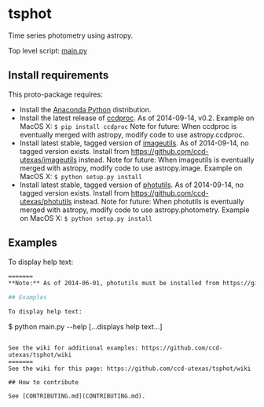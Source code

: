 # tsphot

Time series photometry using astropy.

Top level script: [main.py](main.py)

## Install requirements

This proto-package requires:
- Install the [Anaconda Python](http://continuum.io/downloads) distribution.
- Install the latest release of [ccdproc](https://github.com/astropy/ccdproc).  As of 2014-09-14, v0.2. Example on MacOS X: ```$ pip install ccdproc``` Note for future: When ccdproc is eventually merged with astropy, modify code to use astropy.ccdproc.
- Install latest stable, tagged version of [imageutils](https://github.com/astropy/imageutils).  As of 2014-09-14, no tagged version exists. Install from https://github.com/ccd-utexas/imageutils instead. Note for future: When imageutils is eventually merged with astropy, modify code to use astropy.image. Example on MacOS X: ```$ python setup.py install```
- Install latest stable, tagged version of [photutils](https://github.com/astropy/photutils).  As of 2014-09-14, no tagged version exists. Install from https://github.com/ccd-utexas/photutils instead. Note for future: When photutils is eventually merged with astropy, modify code to use astropy.photometry. Example on MacOS X: ```$ python setup.py install```

## Examples

To display help text:  
```bash
=======
**Note:** As of 2014-06-01, photutils must be installed from https://github.com/ccd-utexas/photutils

## Examples

To display help text: 
```
$ python main.py --help
[...displays help text...]
```

See the wiki for additional examples: https://github.com/ccd-utexas/tsphot/wiki
=======
See the wiki for this page: https://github.com/ccd-utexas/tsphot/wiki

## How to contribute

See [CONTRIBUTING.md](CONTRIBUTING.md).
